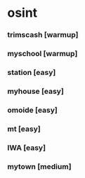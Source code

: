 # osint

### trimscash [warmup]
### myschool [warmup]
### station [easy]
### myhouse [easy]
### omoide [easy]
### mt [easy]

### IWA [easy]
### mytown [medium]
